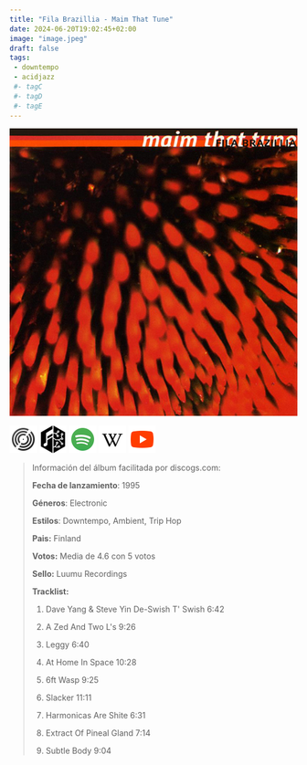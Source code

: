 ```yaml
---
title: "Fila Brazillia - Maim That Tune"
date: 2024-06-20T19:02:45+02:00
image: "image.jpeg"
draft: false
tags:
 - downtempo
 - acidjazz
 #- tagC
 #- tagD
 #- tagE
---
```

![cover](image.jpeg (Fila-Brazillia - Maim-That-Tune))
 
[![discogs](../links/svg/discogs.png (discogs))](https://www.discogs.com/master/67440)
[![musicbrainz](../links/svg/musicbrainz.png (musicbrainz))](https://musicbrainz.org/release/da2432b3-0a57-494a-9233-f8c1356681f6)
[![spotify](../links/svg/spotify.png (putify))](https://open.spotify.com/album/1UruvVOmEgsZ8WNv8IxiQF)
[![wikipedia](../links/svg/wikipedia.png (wikipedia))](error)
[![youtube](../links/svg/youtube.png (youtube))](https://www.youtube.com/playlist?list=PLv0cmZ5d1IDGpTZZOzQENK1JARe3StUhd)
 
<!-- [![bandcamp](../links/svg/bandcamp.png (bandcamp))]() -->
<!-- [![lastfm](../links/svg/lastfm.png (lastfm))]() -->
 
> Información del álbum facilitada por discogs.com:
> 
> **Fecha de lanzamiento**: 1995
> 
> **Géneros**: Electronic
> 
> **Estilos**: Downtempo, Ambient, Trip Hop
> 
> **Pais:** Finland
> 
> **Votos:** Media de 4.6 con 5 votos
> 
> **Sello:** Luumu Recordings
> 
> 
> 
> **Tracklist:**
> 
>   1. Dave Yang & Steve Yin De-Swish T' Swish    6:42
> 
>   2. A Zed And Two L's    9:26
> 
>   3. Leggy    6:40
> 
>   4. At Home In Space    10:28
> 
>   5. 6ft Wasp    9:25
> 
>   6. Slacker    11:11
> 
>   7. Harmonicas Are Shite    6:31
> 
>   8. Extract Of Pineal Gland    7:14
> 
>   9. Subtle Body    9:04
> 

